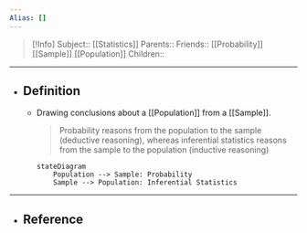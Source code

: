 ```yaml
---
Alias: []
---
```

> [!Info]
> Subject:: [[Statistics]]
> Parents:: 
> Friends:: [[Probability]] [[Sample]] [[Population]]
> Children:: 
---
- ## Definition
	- Drawing conclusions about a [[Population]] from a [[Sample]].
	  > Probability reasons from the population to the sample (deductive reasoning), whereas inferential statistics reasons from the sample to the population (inductive reasoning)
	  ```mermaid
	  stateDiagram
	      Population --> Sample: Probability
	      Sample --> Population: Inferential Statistics
      ```
---
- ## Reference
